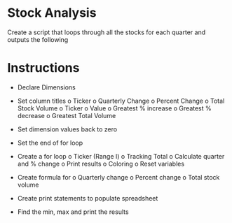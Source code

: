 # Stock Analysis
Create a script that loops through all the stocks for each quarter and outputs the following 
# Instructions 
*	Declare Dimensions

*	Set column titles 
    o	Ticker
    o	Quarterly Change
    o	Percent Change
    o	Total Stock Volume
    o	Ticker
    o	Value
    o	Greatest % increase
    o	Greatest % decrease
    o	Greatest Total Volume

*	Set dimension values back to zero

*	Set the end of for loop

*	Create a for loop
    o	Ticker (Range I)
    o	Tracking Total
    o	Calculate quarter and % change
    o	Print results
    o	Coloring
    o	Reset variables

*	Create formula for 
    o	Quarterly change
    o	Percent change
    o	Total stock volume

*	Create print statements to populate spreadsheet

*	Find the min, max and print the results

